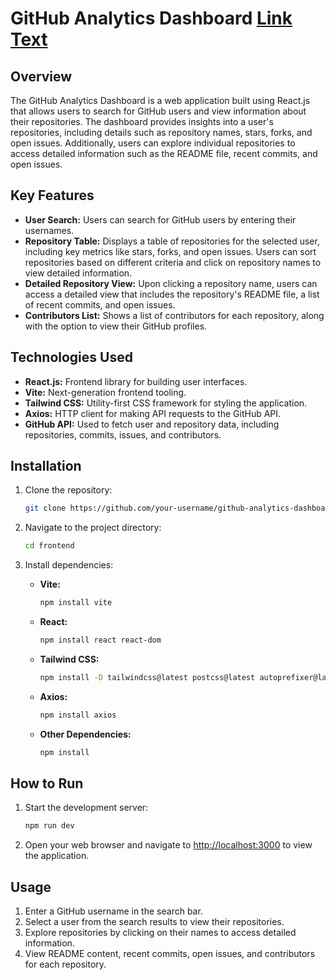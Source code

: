 
# GitHub Analytics Dashboard [Link Text](https://662e8ab46a9762f668b37db2--githubanalyticdashboard.netlify.app/)


## Overview

The GitHub Analytics Dashboard is a web application built using React.js that allows users to search for GitHub users and view information about their repositories. The dashboard provides insights into a user's repositories, including details such as repository names, stars, forks, and open issues. Additionally, users can explore individual repositories to access detailed information such as the README file, recent commits, and open issues.

## Key Features

- **User Search:** Users can search for GitHub users by entering their usernames.
- **Repository Table:** Displays a table of repositories for the selected user, including key metrics like stars, forks, and open issues. Users can sort repositories based on different criteria and click on repository names to view detailed information.
- **Detailed Repository View:** Upon clicking a repository name, users can access a detailed view that includes the repository's README file, a list of recent commits, and open issues.
- **Contributors List:** Shows a list of contributors for each repository, along with the option to view their GitHub profiles.

## Technologies Used

- **React.js:** Frontend library for building user interfaces.
- **Vite:** Next-generation frontend tooling.
- **Tailwind CSS:** Utility-first CSS framework for styling the application.
- **Axios:** HTTP client for making API requests to the GitHub API.
- **GitHub API:** Used to fetch user and repository data, including repositories, commits, issues, and contributors.

## Installation

1. Clone the repository:

   ```bash
   git clone https://github.com/your-username/github-analytics-dashboard.git
   ```

2. Navigate to the project directory:

   ```bash
   cd frontend
   ```

3. Install dependencies:

   - **Vite:**

     ```bash
     npm install vite
     ```

   - **React:**

     ```bash
     npm install react react-dom
     ```

   - **Tailwind CSS:**

     ```bash
     npm install -D tailwindcss@latest postcss@latest autoprefixer@latest
     ```

   - **Axios:**

     ```bash
     npm install axios
     ```

   - **Other Dependencies:**

     ```bash
     npm install
     ```

## How to Run

1. Start the development server:

   ```bash
   npm run dev
   ```

2. Open your web browser and navigate to [http://localhost:3000](http://localhost:3000) to view the application.

## Usage

1. Enter a GitHub username in the search bar.
2. Select a user from the search results to view their repositories.
3. Explore repositories by clicking on their names to access detailed information.
4. View README content, recent commits, open issues, and contributors for each repository.


